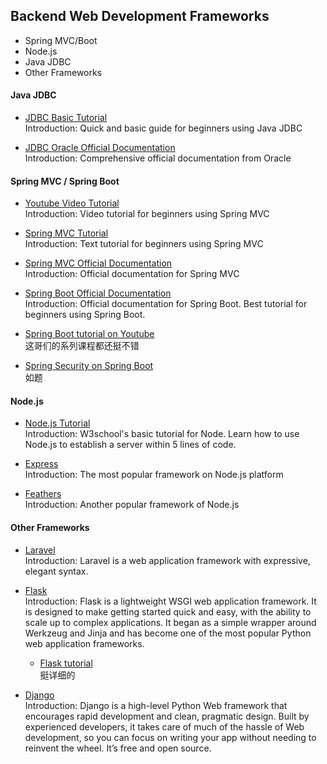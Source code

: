 ## Backend Web Development Frameworks

- Spring MVC/Boot
- Node.js
- Java JDBC
- Other Frameworks


#### Java JDBC
- [JDBC Basic Tutorial](http://tutorials.jenkov.com/jdbc/index.html)  
Introduction: Quick and basic guide for beginners using Java JDBC

- [JDBC Oracle Official Documentation](https://docs.oracle.com/javase/tutorial/jdbc/basics/index.html)  
Introduction: Comprehensive official documentation from Oracle

#### Spring MVC / Spring Boot
- [Youtube Video Tutorial](https://www.youtube.com/watch?v=g2b-NbR48Jo)  
Introduction: Video tutorial for beginners using Spring MVC

- [Spring MVC Tutorial](https://www.tutorialspoint.com/spring/spring_web_mvc_framework.htm)  
Introduction: Text tutorial for beginners using Spring MVC

- [Spring MVC Official Documentation](https://docs.spring.io/spring/docs/3.2.x/spring-framework-reference/html/mvc.html)  
Introduction: Official documentation for Spring MVC

- [Spring Boot Official Documentation](https://spring.io/guides/gs/spring-boot/)  
Introduction: Official documentation for Spring Boot. Best tutorial for beginners using Spring Boot.

- [Spring Boot tutorial on Youtube](https://www.youtube.com/watch?v=9SGDpanrc8U)  
这哥们的系列课程都还挺不错

- [Spring Security on Spring Boot](https://www.youtube.com/watch?v=her_7pa0vrg&t=14949s)  
如题

#### Node.js

- [Node.js Tutorial](https://www.w3schools.com/nodejs/)  
Introduction: W3school's basic tutorial for Node. Learn how to use Node.js to establish a server within 5 lines of code.

- [Express](https://expressjs.com/en/guide/routing.html)  
Introduction: The most popular framework on Node.js platform

- [Feathers](https://docs.feathersjs.com/guides/)  
Introduction: Another popular framework of Node.js

#### Other Frameworks

- [Laravel](https://laravel.com/docs/6.x)  
Introduction: Laravel is a web application framework with expressive, elegant syntax.
- [Flask](https://palletsprojects.com/p/flask/)  
Introduction: Flask is a lightweight WSGI web application framework. It is designed to make getting started quick and easy, with the ability to scale up to complex applications. It began as a simple wrapper around Werkzeug and Jinja and has become one of the most popular Python web application frameworks.
    - [Flask tutorial](https://blog.miguelgrinberg.com/post/the-flask-mega-tutorial-part-i-hello-world)  
    挺详细的

- [Django](https://www.djangoproject.com/)  
Introduction: Django is a high-level Python Web framework that encourages rapid development and clean, pragmatic design. Built by experienced developers, it takes care of much of the hassle of Web development, so you can focus on writing your app without needing to reinvent the wheel. It’s free and open source.
